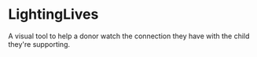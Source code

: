 # LightingLives

A visual tool to help a donor watch the connection they have with the child they're supporting.
